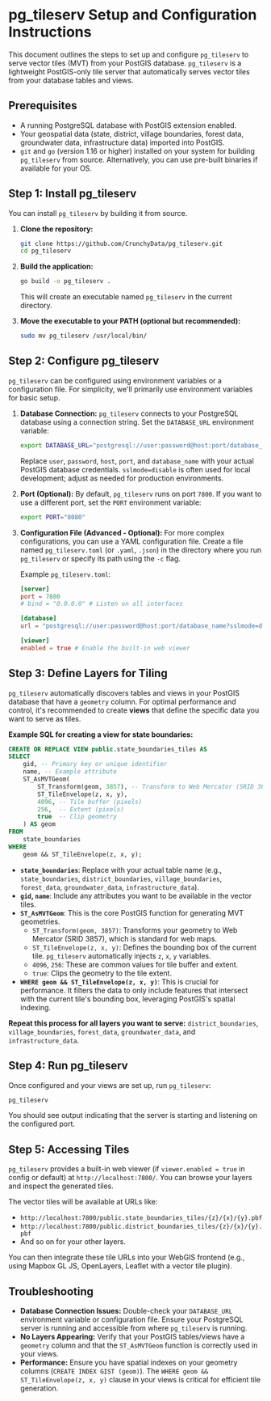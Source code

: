 # pg_tileserv Setup and Configuration Instructions

This document outlines the steps to set up and configure `pg_tileserv` to serve vector tiles (MVT) from your PostGIS database. `pg_tileserv` is a lightweight PostGIS-only tile server that automatically serves vector tiles from your database tables and views.

## Prerequisites

*   A running PostgreSQL database with PostGIS extension enabled.
*   Your geospatial data (state, district, village boundaries, forest data, groundwater data, infrastructure data) imported into PostGIS.
*   `git` and `go` (version 1.16 or higher) installed on your system for building `pg_tileserv` from source. Alternatively, you can use pre-built binaries if available for your OS.

## Step 1: Install pg_tileserv

You can install `pg_tileserv` by building it from source.

1.  **Clone the repository:**
    ```bash
    git clone https://github.com/CrunchyData/pg_tileserv.git
    cd pg_tileserv
    ```

2.  **Build the application:**
    ```bash
    go build -o pg_tileserv .
    ```
    This will create an executable named `pg_tileserv` in the current directory.

3.  **Move the executable to your PATH (optional but recommended):**
    ```bash
    sudo mv pg_tileserv /usr/local/bin/
    ```

## Step 2: Configure pg_tileserv

`pg_tileserv` can be configured using environment variables or a configuration file. For simplicity, we'll primarily use environment variables for basic setup.

1.  **Database Connection:**
    `pg_tileserv` connects to your PostgreSQL database using a connection string. Set the `DATABASE_URL` environment variable:

    ```bash
    export DATABASE_URL="postgresql://user:password@host:port/database_name?sslmode=disable"
    ```
    Replace `user`, `password`, `host`, `port`, and `database_name` with your actual PostGIS database credentials. `sslmode=disable` is often used for local development; adjust as needed for production environments.

2.  **Port (Optional):**
    By default, `pg_tileserv` runs on port `7800`. If you want to use a different port, set the `PORT` environment variable:

    ```bash
    export PORT="8080"
    ```

3.  **Configuration File (Advanced - Optional):**
    For more complex configurations, you can use a YAML configuration file. Create a file named `pg_tileserv.toml` (or `.yaml`, `.json`) in the directory where you run `pg_tileserv` or specify its path using the `-c` flag.

    Example `pg_tileserv.toml`:
    ```toml
    [server]
    port = 7800
    # bind = "0.0.0.0" # Listen on all interfaces

    [database]
    url = "postgresql://user:password@host:port/database_name?sslmode=disable"

    [viewer]
    enabled = true # Enable the built-in web viewer
    ```

## Step 3: Define Layers for Tiling

`pg_tileserv` automatically discovers tables and views in your PostGIS database that have a `geometry` column. For optimal performance and control, it's recommended to create **views** that define the specific data you want to serve as tiles.

**Example SQL for creating a view for state boundaries:**

```sql
CREATE OR REPLACE VIEW public.state_boundaries_tiles AS
SELECT
    gid, -- Primary key or unique identifier
    name, -- Example attribute
    ST_AsMVTGeom(
        ST_Transform(geom, 3857), -- Transform to Web Mercator (SRID 3857)
        ST_TileEnvelope(z, x, y),
        4096, -- Tile buffer (pixels)
        256,  -- Extent (pixels)
        true  -- Clip geometry
    ) AS geom
FROM
    state_boundaries
WHERE
    geom && ST_TileEnvelope(z, x, y);
```

*   **`state_boundaries`**: Replace with your actual table name (e.g., `state_boundaries`, `district_boundaries`, `village_boundaries`, `forest_data`, `groundwater_data`, `infrastructure_data`).
*   **`gid`, `name`**: Include any attributes you want to be available in the vector tiles.
*   **`ST_AsMVTGeom`**: This is the core PostGIS function for generating MVT geometries.
    *   `ST_Transform(geom, 3857)`: Transforms your geometry to Web Mercator (SRID 3857), which is standard for web maps.
    *   `ST_TileEnvelope(z, x, y)`: Defines the bounding box of the current tile. `pg_tileserv` automatically injects `z`, `x`, `y` variables.
    *   `4096`, `256`: These are common values for tile buffer and extent.
    *   `true`: Clips the geometry to the tile extent.
*   **`WHERE geom && ST_TileEnvelope(z, x, y)`**: This is crucial for performance. It filters the data to only include features that intersect with the current tile's bounding box, leveraging PostGIS's spatial indexing.

**Repeat this process for all layers you want to serve:** `district_boundaries`, `village_boundaries`, `forest_data`, `groundwater_data`, and `infrastructure_data`.

## Step 4: Run pg_tileserv

Once configured and your views are set up, run `pg_tileserv`:

```bash
pg_tileserv
```

You should see output indicating that the server is starting and listening on the configured port.

## Step 5: Accessing Tiles

`pg_tileserv` provides a built-in web viewer (if `viewer.enabled = true` in config or default) at `http://localhost:7800/`. You can browse your layers and inspect the generated tiles.

The vector tiles will be available at URLs like:

*   `http://localhost:7800/public.state_boundaries_tiles/{z}/{x}/{y}.pbf`
*   `http://localhost:7800/public.district_boundaries_tiles/{z}/{x}/{y}.pbf`
*   And so on for your other layers.

You can then integrate these tile URLs into your WebGIS frontend (e.g., using Mapbox GL JS, OpenLayers, Leaflet with a vector tile plugin).

## Troubleshooting

*   **Database Connection Issues:** Double-check your `DATABASE_URL` environment variable or configuration file. Ensure your PostgreSQL server is running and accessible from where `pg_tileserv` is running.
*   **No Layers Appearing:** Verify that your PostGIS tables/views have a `geometry` column and that the `ST_AsMVTGeom` function is correctly used in your views.
*   **Performance:** Ensure you have spatial indexes on your geometry columns (`CREATE INDEX GIST (geom)`). The `WHERE geom && ST_TileEnvelope(z, x, y)` clause in your views is critical for efficient tile generation.